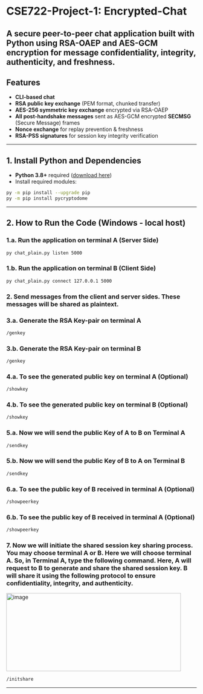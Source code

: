 # CSE722-Project-1: Encrypted-Chat

A secure peer-to-peer chat application built with Python using **RSA-OAEP** and **AES-GCM** encryption for message confidentiality, integrity, authenticity, and freshness. 
---

## Features
- **CLI-based chat** 
- **RSA public key exchange** (PEM format, chunked transfer)
- **AES-256 symmetric key exchange** encrypted via RSA-OAEP
- **All post-handshake messages** sent as AES-GCM encrypted **SECMSG** (Secure Message) frames
- **Nonce exchange** for replay prevention & freshness
- **RSA-PSS signatures** for session key integrity verification

---


## 1. Install Python and Dependencies

- **Python 3.8+** required ([download here](https://www.python.org/downloads/))
- Install required modules:

```bash
py -m pip install --upgrade pip
py -m pip install pycryptodome
```

---

## 2. How to Run the Code (Windows - local host)

### 1.a. Run the application on terminal A (Server Side)
```bash
py chat_plain.py listen 5000
```

### 1.b. Run the application on terminal B (Client Side)
```bash
py chat_plain.py connect 127.0.0.1 5000
```

### 2. Send messages from the client and server sides. These messages will be shared as plaintext. 

### 3.a. Generate the RSA Key-pair on terminal A
```bash
/genkey 
```

### 3.b. Generate the RSA Key-pair on terminal B
```bash
/genkey 
```
### 4.a. To see the generated public key on terminal A (Optional)
```bash
/showkey
```

### 4.b. To see the generated public key on terminal B (Optional)
```bash
/showkey 
```

### 5.a. Now we will send the public Key of A to B on Terminal A
```bash
/sendkey
```

### 5.b. Now we will send the public Key of B to A on Terminal B
```bash
/sendkey
```
### 6.a. To see the public key of B received in terminal A (Optional)
```bash
/showpeerkey
```

### 6.b.  To see the public key of B received in terminal A (Optional)
```bash
/showpeerkey 
```

### 7. Now we will initiate the shared session key sharing process. You may choose terminal A or B. Here we will choose terminal A. So, in Terminal A, type the following command. Here, A will request to B to generate and share the shared session key. B will share it using the following protocol to ensure confidentiality, integrity, and authenticity. 
<img width="462" height="206" alt="image" src="https://github.com/user-attachments/assets/ebbf3306-3808-4bbd-b58a-8f7f33e84933" />

```bash
/initshare
```

---




